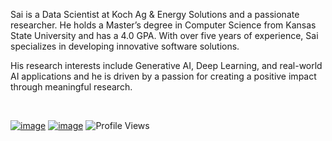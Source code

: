 Sai is a Data Scientist at Koch Ag & Energy Solutions and a passionate researcher. He holds a Master’s degree in Computer Science from Kansas State University and has a 4.0 GPA. With over five years of experience, Sai specializes in developing innovative software solutions.

His research interests include Generative AI, Deep Learning, and real-world AI applications and he is driven by a passion for creating a positive impact through meaningful research.

<br/>

[![image](https://img.shields.io/badge/LinkedIn-0077B5?style=for-the-badge&logo=linkedin&logoColor=white)](https://www.linkedin.com/in/sai-teja-erukude/) 
[![image](https://img.shields.io/badge/Gmail-D14836?style=for-the-badge&logo=gmail&logoColor=white)](mailto:erukude.saiteja@gmail.com)
![Profile Views](https://komarev.com/ghpvc/?username=SaiTeja-Erukude)
